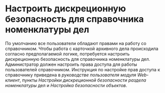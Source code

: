 # Настроить дискреционную безопасность для справочника номенклатуры дел

По умолчанию все пользователи обладают правами на работу со справочником. Чтобы работа с карточкой архивного дела происходила согласно предполагаемой логике, потребуется настроить дискреционную безопасность для справочника номенклатуры дел. Администратор должен настроить права доступа для работы пользователей справочником. Инструкция по настройке прав доступа к справочнику приведена в *руководстве пользователя модуля Web-клиент*, пункты *Настройки дискреционной безопасности раздела номенклатуры* дел и  *Настройка безопасности объектов*.